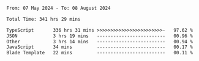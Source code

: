 
<!--START_SECTION:waka-->

```txt
From: 07 May 2024 - To: 08 August 2024

Total Time: 341 hrs 29 mins

TypeScript       336 hrs 31 mins >>>>>>>>>>>>>>>>>>>>>>>>-   97.62 %
JSON             3 hrs 19 mins   -------------------------   00.96 %
Other            3 hrs 14 mins   -------------------------   00.94 %
JavaScript       34 mins         -------------------------   00.17 %
Blade Template   22 mins         -------------------------   00.11 %
```

<!--END_SECTION:waka-->

<!--

### Hi there 👋
**Iam-cesar/Iam-cesar** is a ✨ _special_ ✨ repository because its `README.md` (this file) appears on your GitHub profile.

Here are some ideas to get you started:

- 🔭 I’m currently working on ...
- 🌱 I’m currently learning ...
- 👯 I’m looking to collaborate on ...
- 🤔 I’m looking for help with ...
- 💬 Ask me about ...
- 📫 How to reach me: ...
- 😄 Pronouns: ...
- ⚡ Fun fact: ...
-->

